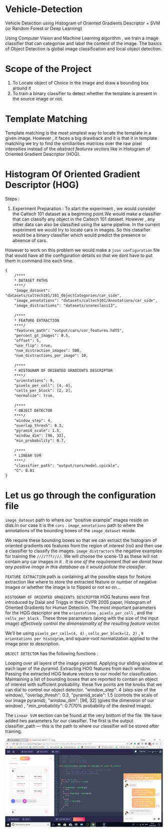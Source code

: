 # Vehicle-Detection
Vehicle Detection using Histogram of Oriented Gradients Descriptor + SVM  (or Random Forest or Deep Learning)

Using Computer Vision and Machine Learning algorithm , we train a image classifier that can categorise and label the content of the image.
The basics of Object Detection is global image classification and local object detection.

# Scope of the Project 
1. To Locate object of Choice in the image and draw a bounding box around it
2. To train a binary classifier to detect whether the template is present in the source image or not.

# Template Matching 
Template matching is the most simplest way to locate the template in a given image. However , it faces a big drawback and it is that it in template  matching we try to find the similiarities matrices over the raw pixel intensities instead of the _abstract features vectors_ like in Histogram of Oriented Gradient Descriptor (HOG).

# Histogram Of Oriented Gradient Descriptor (HOG)
Steps :
1. Experiment  Preparation : To start the experiment , we would consider the Caltech 101 dataset as a beginning point.We would make a classifier that can classify any object in the Caltech 101 dataset. However , any other data can also be classified using the same pipeline.
In the current experiment we would try to locate cars in images. So this classifier would be a binary classifier which would predict the presence or absence of cars.

However to work on this problem we would make a `json configuration` file that would have all the configuration details so that we dont have to put them in command line each time.

```
{
	/****
	* DATASET PATHS
	****/
	"image_dataset": "datasets/caltech101/101_ObjectCategories/car_side",
	"image_annotations": "datasets/caltech101/Annotations/car_side",
	"image_distractions": "datasets/sceneclass13",

	/****
	* FEATURE EXTRACTION
	****/
	"features_path": "output/cars/car_features.hdf5",
	"percent_gt_images": 0.5,
	"offset": 5,
	"use_flip": true,
	"num_distraction_images": 500,
	"num_distractions_per_image": 10,

	/****
	* HISTOGRAM OF ORIENTED GRADIENTS DESCRIPTOR
	****/
	"orientations": 9,
	"pixels_per_cell": [4, 4],
	"cells_per_block": [2, 2],
	"normalize": true,

	/****
	* OBJECT DETECTOR
	****/
	"window_step": 4,
	"overlap_thresh": 0.3,
	"pyramid_scale": 1.5,
	"window_dim": [96, 32],
	"min_probability": 0.7,

	/****
	* LINEAR SVM
	****/
	"classifier_path": "output/cars/model.cpickle",
	"C": 0.01
}
```

# Let us go through the configuration file

`image_dataset` path to where our “positive example” images reside on disk.In our case it is the `cars` .
`image_annotations` path to where the annotations of the bounding boxes of the `image_dataset` reside.

We require these bounding boxes so that we can extract the histogram of oriented gradients `HOG` features from the region of interest (roi) and then use a classifier to classify the images.
`image_distractors` the negative examples for training the `////???////`. We will choose the scene-13 as these will not contain any car images in it . _It is one of the requirement that we donot have any positive image in this database as it would pollute the classifier_.

`FEATURE EXTRACTION` path is containing all the possible steps for feature extraction like where to store the extracted feature or number of negative images or whether the image is to flipped or not so on...

`HISTOGRAM OF ORIENTED GRADIENTS DESCRIPTOR`
HOG features were first introduced by Dalal and Triggs in their CVPR 2005 paper, Histogram of Oriented Gradients for Human Detection. 
The most important parameters for the HOG descriptor are the `orientations` , `pixels_per_cell` , and the `cells_per_block` . These three parameters (along with the size of the input image) _effectively control the dimensionality of the resulting feature vector._

We’ll be using `pixels_per_cell=(4, 4)` , `cells_per_block=(2, 2)` , `9 orientations per histogram`, and square-root normalization applied to the image prior to description.

 `OBJECT DETECTOR`  has the following functions :

Looping over all layers of the image pyramid.
Applying our sliding window at each layer of the pyramid.
Extracting HOG features from each window.
Passing the extracted HOG feature vectors to our model for classification.
Maintaining a list of bounding boxes that are reported to contain an object of interest with sufficient probability.
these five points  are the knobs that we can dial to control our object detector.
"window_step": 4 (step size of the window),	"overlap_thresh": 0.3,	"pyramid_scale": 1.5 (controls the scale of our image pyramid),	"window_dim": [96, 32] (gives the dimension of our window) ,	"min_probability": 0.7(70% probability of the desired image).


The `Linear SVM` section can be found at the very bottom of the file. We have added two parameters for our classifier. The first is the output classifier_path  — this is the path to where our classifier will be stored after training.

![image](https://github.com/anirbanghoshsbi/Vehicle-Detection/blob/master/doubt.png)
